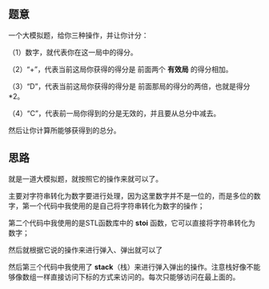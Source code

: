 ## 题意
   一个大模拟题，给你三种操作，并让你计分：
   
   （1）数字，就代表你在这一局中的得分。
   
   （2）“+”，代表当前这局你获得的得分是 前面两个 **有效局** 的得分相加。
   
   （3）“D”，代表当前这局你获得的得分是 前面那局的得分的两倍，也就是得分*2。
   
   （4）“C”，代表前一局你得到的分是无效的，并且要从总分中减去。
   
   然后让你计算所能够获得到的总分。
   
## 思路
   就是一道大模拟题，就按照它的操作来就可以了。
   
   主要对字符串转化为数字要进行处理，因为这里数字并不是一位的，而是多位的数字，第一个代码中我使用的是自己将字符串转化为数字的操作；
   
   第二个代码中我使用的是STL函数库中的 **stoi** 函数，它可以直接将字符串转化为数字；
   
   然后就根据它说的操作来进行弹入、弹出就可以了
   
   然后第三个代码中我使用了 **stack**（栈）来进行弹入弹出的操作。注意栈好像不能够像数组一样直接访问下标的方式来访问的。每次只能够访问在最上面的。 
